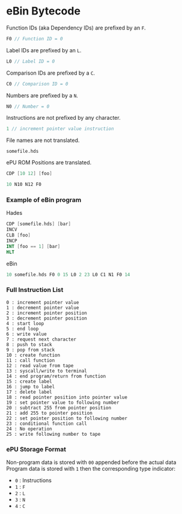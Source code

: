 # eBin Bytecode
Function IDs (aka Dependency IDs) are prefixed by an `F`.
```java
F0 // Function ID = 0
```
Label IDs are prefixed by an `L`.
```java
L0 // Label ID = 0
```
Comparison IDs are prefixed by a `C`.
```java
C0 // Comparison ID = 0
```
Numbers are prefixed by a `N`.
```java
N0 // Number = 0
```
Instructions are not prefixed by any character.
```java
1 // increment pointer value instruction
```
File names are not translated.
```
somefile.hds
```
ePU ROM Positions are translated.
```nasm
CDP [10 12] [foo]
```
```cpp
10 N10 N12 F0
```

### Example of eBin program
Hades
```nasm
CDP [somefile.hds] [bar]
INCV
CLB [foo]
INCP
INT [foo == 1] [bar]
HLT
```
eBin
```cpp
10 somefile.hds F0 0 15 L0 2 23 L0 C1 N1 F0 14
```

### Full Instruction List
```
0 : increment pointer value
1 : decrement pointer value
2 : increment pointer position
3 : decrement pointer position
4 : start loop
5 : end loop
6 : write value
7 : request next character
8 : push to stack
9 : pop from stack
10 : create function
11 : call function
12 : read value from tape
13 : syscall/write to terminal
14 : end program/return from function
15 : create label
16 : jump to label
17 : delete label
18 : read pointer position into pointer value
19 : set pointer value to following number
20 : subtract 255 from pointer position
21 : add 255 to pointer position
22 : set pointer position to following number
23 : conditional function call
24 : No operation
25 : write following number to tape
```

### ePU Storage Format
Non-program data is stored with `00` appended before the actual data
Program data is stored with `1` then the corresponding type indicator:
- `0` : Instructions
- `1` : `F`
- `2` : `L`
- `3` : `N`
- `4` : `C`
